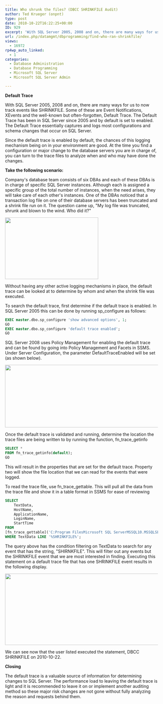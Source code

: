 ```yaml
---
title: Who shrunk the files? (DBCC SHRINKFILE Audit)
author: Ted Krueger (onpnt)
type: post
date: 2010-10-22T16:22:25+00:00
ID: 929
excerpt: 'With SQL Server 2005, 2008 and on, there are many ways for us to now track events like SHRINKFILE.  Some of these are Event Notifications, XEvents and the well-known but often-forgotten, Default Trace.   The Default Trace has been in SQL Server since 2005 and by default is set to enabled.  The Default Trace essentially captures and logs most configurations and schema changes that occur on SQL Server.Since the default trace is enabled by default, the chances of this logging mechanism being on in your environment are good.  At the time you find a configuration or major change to the database servers you are in charge of, you can turn to the trace files to analyze when and who may have done the changes.'
url: /index.php/datamgmt/dbprogramming/find-who-ran-shrinkfile/
views:
  - 16972
rp4wp_auto_linked:
  - 1
categories:
  - Database Administration
  - Database Programming
  - Microsoft SQL Server
  - Microsoft SQL Server Admin

---
```

**Default Trace**

With SQL Server 2005, 2008 and on, there are many ways for us to now track events like SHRINKFILE. Some of these are Event Notifications, XEvents and the well-known but often-forgotten, Default Trace. The Default Trace has been in SQL Server since 2005 and by default is set to enabled. The Default Trace essentially captures and logs most configurations and schema changes that occur on SQL Server.

Since the default trace is enabled by default, the chances of this logging mechanism being on in your environment are good. At the time you find a configuration or major change to the database servers you are in charge of, you can turn to the trace files to analyze when and who may have done the changes.

**Take the following scenario:**

Company's database team consists of six DBAs and each of these DBAs is in charge of specific SQL Server instances. Although each is assigned a specific group of the total number of instances, when the need arises, they will take care of each other's instances. One of the DBAs noticed that a transaction log file on one of their database servers has been truncated and a shrink file run on it. The question came up, "My log file was truncated, shrunk and blown to the wind. Who did it?" 

<div class="image_block">
  <img src="/wp-content/uploads/blogs/DataMgmt/shrinkfile_1.gif" alt="" title="" width="307" height="203" />
</div>

Without having any other active logging mechanisms in place, the default trace can be looked at to determine by whom and when the shrink file was executed.

To search the default trace, first determine if the default trace is enabled. In SQL Server 2005 this can be done by running sp_configure as follows:

```sql
EXEC master.dbo.sp_configure 'show advanced options', 1; 
GO 
EXEC master.dbo.sp_configure 'default trace enabled';
GO
```
</p> 

SQL Server 2008 uses Policy Management for enabling the default trace and can be found by going into Policy Management and Facets in SSMS. Under Server Configuration, the parameter DefaultTraceEnabled will be set (as shown below).

<div class="image_block">
  <img src="/wp-content/uploads/blogs/DataMgmt/shrinkfile_3.gif" alt="" title="" width="869" height="206" />
</div>

Once the default trace is validated and running, determine the location the trace files are being written to by running the function, fn\_trace\_getinfo

```sql
SELECT * 
FROM fn_trace_getinfo(default);
GO
```

This will result in the properties that are set for the default trace. Property two will show the file location that we can read for the events that were logged.

To read the trace file, use fn\_trace\_gettable. This will pull all the data from the trace file and show it in a table format in SSMS for ease of reviewing

```sql
SELECT 
	TextData,
	HostName,
	ApplicationName,
	LoginName, 
	StartTime  
FROM 
[fn_trace_gettable]('C:Program FilesMicrosoft SQL ServerMSSQL10.MSSQLSERVERMSSQLLoglog_47.trc', DEFAULT) 
WHERE TextData LIKE '%SHRINKFILE%'; 
```

The query above has the condition filtering on TextData to search for any event that has the string, "SHIRNKFILE". This will filter out any events but the SHRINKFILE event that we are most interested in finding. Executing this statement on a default trace file that has one SHRINKFILE event results in the following display.

<div class="image_block">
  <img src="/wp-content/uploads/blogs/DataMgmt/shrinkfile_2.gif" alt="" title="" width="889" height="235" />
</div>

We can see now that the user listed executed the statement, DBCC SHRINKFILE on 2010-10-22.

**Closing**

The default trace is a valuable source of information for determining changes to SQL Server. The performance load to leaving the default trace is light and it is recommended to leave it on or implement another auditing method so these major risk changes are not gone without fully analyzing the reason and requests behind them.